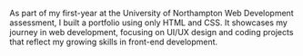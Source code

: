 As part of my first-year at the University of Northampton Web Development assessment, I built a portfolio using only HTML and CSS. It showcases my journey in web development, focusing on UI/UX design and coding projects that reflect my growing skills in front-end development.

